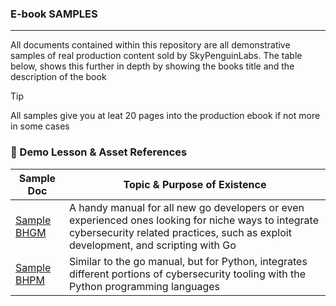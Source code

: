 ### E-book SAMPLES
---

All documents contained within this repository are all demonstrative samples of real production content sold by SkyPenguinLabs. The table below, shows this further in depth by showing the books title and the description of the book 

> [!TIP]
> All samples give you at leat 20 pages into the production ebook if not more in some cases

### 📑 Demo Lesson & Asset References

| Sample Doc | Topic & Purpose of Existence |
|------|---------|
| [Sample BHGM](./%5BDEMO%5D%20Black%20Hat%20Go%20Manual%20%5BDEMO%5D.pdf) | A handy manual for all new go developers or even experienced ones looking for niche ways to integrate cybersecurity related practices, such as exploit development, and scripting with Go |
| [Sample BHPM](./%5BDEMO%5D%20Black%20Hat%20Python%20Manual%20%5BDEMO%5D.pdf) | Similar to the go manual, but for Python, integrates different portions of cybersecurity tooling with the Python programming languages |
